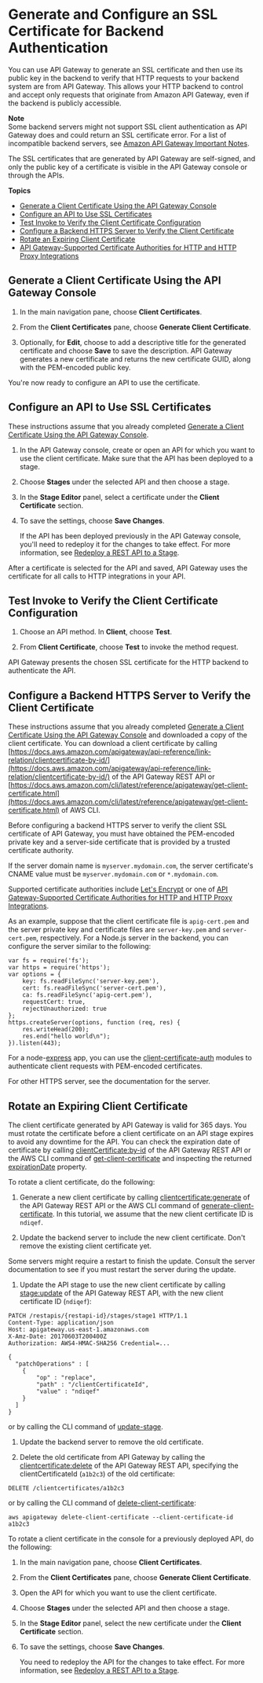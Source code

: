 # Generate and Configure an SSL Certificate for Backend Authentication<a name="getting-started-client-side-ssl-authentication"></a>

 You can use API Gateway to generate an SSL certificate and then use its public key in the backend to verify that HTTP requests to your backend system are from API Gateway\. This allows your HTTP backend to control and accept only requests that originate from Amazon API Gateway, even if the backend is publicly accessible\. 

**Note**  
 Some backend servers might not support SSL client authentication as API Gateway does and could return an SSL certificate error\. For a list of incompatible backend servers, see [Amazon API Gateway Important Notes](api-gateway-known-issues.md)\. 

 The SSL certificates that are generated by API Gateway are self\-signed, and only the public key of a certificate is visible in the API Gateway console or through the APIs\. 

**Topics**
+ [Generate a Client Certificate Using the API Gateway Console](#generate-client-certificate)
+ [Configure an API to Use SSL Certificates](#configure-api)
+ [Test Invoke to Verify the Client Certificate Configuration](#test-invoke)
+ [Configure a Backend HTTPS Server to Verify the Client Certificate](#certificate-validation)
+ [Rotate an Expiring Client Certificate](#certificate-rotation)
+ [API Gateway\-Supported Certificate Authorities for HTTP and HTTP Proxy Integrations](api-gateway-supported-certificate-authorities-for-http-endpoints.md)

## Generate a Client Certificate Using the API Gateway Console<a name="generate-client-certificate"></a>

1. In the main navigation pane, choose **Client Certificates**\.

1. From the **Client Certificates** pane, choose **Generate Client Certificate**\.

1.  Optionally, for **Edit**, choose to add a descriptive title for the generated certificate and choose **Save** to save the description\. API Gateway generates a new certificate and returns the new certificate GUID, along with the PEM\-encoded public key\. 

You're now ready to configure an API to use the certificate\.

## Configure an API to Use SSL Certificates<a name="configure-api"></a>

These instructions assume that you already completed [Generate a Client Certificate Using the API Gateway Console](#generate-client-certificate)\.

1.  In the API Gateway console, create or open an API for which you want to use the client certificate\. Make sure that the API has been deployed to a stage\. 

1. Choose **Stages** under the selected API and then choose a stage\.

1. In the **Stage Editor** panel, select a certificate under the **Client Certificate** section\.

1. To save the settings, choose **Save Changes**\.

   If the API has been deployed previously in the API Gateway console, you'll need to redeploy it for the changes to take effect\. For more information, see [Redeploy a REST API to a Stage](how-to-deploy-api-with-console.md#apigateway-how-to-redeploy-api-console)\.

After a certificate is selected for the API and saved, API Gateway uses the certificate for all calls to HTTP integrations in your API\. 

## Test Invoke to Verify the Client Certificate Configuration<a name="test-invoke"></a>

1. Choose an API method\. In **Client**, choose **Test**\.

1. From **Client Certificate**, choose **Test** to invoke the method request\. 

 API Gateway presents the chosen SSL certificate for the HTTP backend to authenticate the API\. 

## Configure a Backend HTTPS Server to Verify the Client Certificate<a name="certificate-validation"></a>

These instructions assume that you already completed [Generate a Client Certificate Using the API Gateway Console](#generate-client-certificate) and downloaded a copy of the client certificate\. You can download a client certificate by calling [https://docs.aws.amazon.com/apigateway/api-reference/link-relation/clientcertificate-by-id/](https://docs.aws.amazon.com/apigateway/api-reference/link-relation/clientcertificate-by-id/) of the API Gateway REST API or [https://docs.aws.amazon.com/cli/latest/reference/apigateway/get-client-certificate.html](https://docs.aws.amazon.com/cli/latest/reference/apigateway/get-client-certificate.html) of AWS CLI\. 

 Before configuring a backend HTTPS server to verify the client SSL certificate of API Gateway, you must have obtained the PEM\-encoded private key and a server\-side certificate that is provided by a trusted certificate authority\. 

If the server domain name is `myserver.mydomain.com`, the server certificate's CNAME value must be `myserver.mydomain.com` or `*.mydomain.com`\. 

Supported certificate authorities include [Let's Encrypt](https://letsencrypt.org/) or one of [API Gateway\-Supported Certificate Authorities for HTTP and HTTP Proxy Integrations](api-gateway-supported-certificate-authorities-for-http-endpoints.md)\. 

As an example, suppose that the client certificate file is `apig-cert.pem` and the server private key and certificate files are `server-key.pem` and `server-cert.pem`, respectively\. For a Node\.js server in the backend, you can configure the server similar to the following:

```
var fs = require('fs'); 
var https = require('https');
var options = { 
    key: fs.readFileSync('server-key.pem'), 
    cert: fs.readFileSync('server-cert.pem'), 
    ca: fs.readFileSync('apig-cert.pem'), 
    requestCert: true, 
    rejectUnauthorized: true
};
https.createServer(options, function (req, res) { 
    res.writeHead(200); 
    res.end("hello world\n"); 
}).listen(443);
```

For a node\-[express](http://expressjs.com/) app, you can use the [client\-certificate\-auth](https://www.npmjs.com/package/client-certificate-auth) modules to authenticate client requests with PEM\-encoded certificates\. 

For other HTTPS server, see the documentation for the server\.

## Rotate an Expiring Client Certificate<a name="certificate-rotation"></a>

The client certificate generated by API Gateway is valid for 365 days\. You must rotate the certificate before a client certificate on an API stage expires to avoid any downtime for the API\. You can check the expiration date of certificate by calling [clientCertificate:by\-id](https://docs.aws.amazon.com/apigateway/api-reference/link-relation/clientcertificate-by-id) of the API Gateway REST API or the AWS CLI command of [get\-client\-certificate](https://docs.aws.amazon.com/cli/latest/reference/apigateway/get-client-certificate.html) and inspecting the returned [expirationDate](https://docs.aws.amazon.com/apigateway/api-reference/resource/client-certificate/#expirationDate) property\.

To rotate a client certificate, do the following:

1. Generate a new client certificate by calling [clientcertificate:generate](https://docs.aws.amazon.com/apigateway/api-reference/link-relation/clientcertificate-generate/) of the API Gateway REST API or the AWS CLI command of [generate\-client\-certificate](https://docs.aws.amazon.com/cli/latest/reference/apigateway/generate-client-certificate.html)\. In this tutorial, we assume that the new client certificate ID is `ndiqef`\.

1.  Update the backend server to include the new client certificate\. Don't remove the existing client certificate yet\.

   Some servers might require a restart to finish the update\. Consult the server documentation to see if you must restart the server during the update\.

1.  Update the API stage to use the new client certificate by calling [stage:update](https://docs.aws.amazon.com/apigateway/api-reference/link-relation/stage-update/) of the API Gateway REST API, with the new client certificate ID \(`ndiqef`\):

   ```
   PATCH /restapis/{restapi-id}/stages/stage1 HTTP/1.1
   Content-Type: application/json
   Host: apigateway.us-east-1.amazonaws.com
   X-Amz-Date: 20170603T200400Z
   Authorization: AWS4-HMAC-SHA256 Credential=...
   
   {
     "patchOperations" : [
       {
           "op" : "replace",
           "path" : "/clientCertificateId",
           "value" : "ndiqef"
       }
     ]
   }
   ```

   or by calling the CLI command of [update\-stage](https://docs.aws.amazon.com/cli/latest/reference/apigateway/update-stage.html)\.

1.  Update the backend server to remove the old certificate\.

1.  Delete the old certificate from API Gateway by calling the [clientcertificate:delete](https://docs.aws.amazon.com/apigateway/api-reference/link-relation/clientcertificate-delete/) of the API Gateway REST API, specifying the clientCertificateId \(`a1b2c3`\) of the old certificate:

   ```
   DELETE /clientcertificates/a1b2c3 
   ```

   or by calling the CLI command of [delete\-client\-certificate](https://docs.aws.amazon.com/cli/latest/reference/apigateway/delete-client-certificate.html):

   ```
   aws apigateway delete-client-certificate --client-certificate-id a1b2c3
   ```

To rotate a client certificate in the console for a previously deployed API, do the following:

1. In the main navigation pane, choose **Client Certificates**\.

1. From the **Client Certificates** pane, choose **Generate Client Certificate**\.

1.  Open the API for which you want to use the client certificate\. 

1. Choose **Stages** under the selected API and then choose a stage\.

1. In the **Stage Editor** panel, select the new certificate under the **Client Certificate** section\.

1. To save the settings, choose **Save Changes**\.

   You need to redeploy the API for the changes to take effect\. For more information, see [Redeploy a REST API to a Stage](how-to-deploy-api-with-console.md#apigateway-how-to-redeploy-api-console)\.